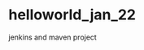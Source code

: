 # helloworld_jan_22
jenkins and maven project                                                                                
